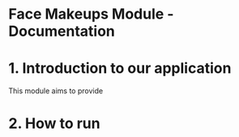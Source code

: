 # Face Makeups Module - Documentation

# 1. Introduction to our application

This module aims to provide 

# 2. How to run 